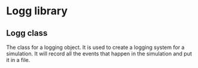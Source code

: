 # Logg library

## Logg class
The class for a logging object.
It is used to create a logging system for a simulation.
It will record all the events that happen in the simulation and put it in a file.
